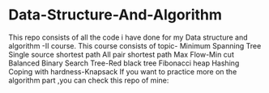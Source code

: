 # Data-Structure-And-Algorithm
This repo consists of all the code i have done for my Data structure and algorithm -II course. 
This course  consists of topic-
Minimum Spanning Tree
Single source shortest path
All pair shortest path
Max Flow-Min cut
Balanced Binary Search Tree-Red black tree
Fibonacci heap
Hashing
Coping with hardness-Knapsack 
If you want to practice more on the algorithm part ,you can check this repo of mine:
